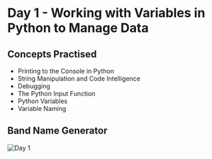 # Day 1 - Working with Variables in Python to Manage Data
## Concepts Practised
- Printing to the Console in Python
- String Manipulation and Code Intelligence
- Debugging
- The Python Input Function
- Python Variables
- Variable Naming
## Band Name Generator
![Day 1](https://github.com/user-attachments/assets/4e2149ab-d60f-405b-b996-8649235d8259)
